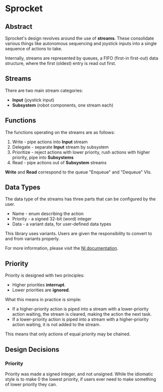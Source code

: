 Sprocket
========

Abstract
--------

Sprocket's design revolves around the use of **streams**. These consolidate
various things like autonomous sequencing and joystick inputs into a single
sequence of actions to take.

Internally, streams are represented by queues, a FIFO (first-in first-out) data structure, where the first (oldest) entry is read out first.

## Streams

There are two main stream categories:
- **Input** (joystick input)
- **Subsystem** (robot components, one stream each)

## Functions

The functions operating on the streams are as follows:

1. Write - pipe actions into **Input** stream
2. Delegate - separate **Input** stream by subsystem
3. Prioritize - reject actions with lower priority, rush actions with higher priority, pipe into **Subsystems**
4. Read - pipe actions out of **Subsystem** streams

**Write** and **Read** correspond to the queue "Enqueue" and "Dequeue" VIs.

## Data Types

The data type of the streams has three parts that can be configured by the user.
- Name - enum describing the action
- Priority - a signed 32-bit (word) integer
- Data - a variant data, for user-defined data types

This library uses variants. Users are given the responsibility to convert to and from variants properly.

For more information, please visit the [NI documentation](http://www.ni.com/white-paper/4998/en/).

## Priority
Priority is designed with two principles:
- Higher priorities **interrupt**.
- Lower priorities are **ignored**.

What this means in practice is simple:
- If a higher-priority action is piped into a stream with a lower-priority action waiting, the stream is cleared, making the action the next task.
- If a lower-priority action is piped into a stream with a higher-priority action waiting, it is not added to the stream.

This means that only actions of equal priority may be chained.

## Design Decisions

### Priority

Priority was made a signed integer, and not unsigned. While the idiomatic style is to make 0 the lowest priority, if users ever need to make something of lower priority they can.
